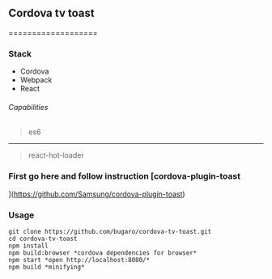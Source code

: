 ## Cordova tv toast
===================
### Stack

* Cordova
* Webpack
* React

###### Capabilities

> es6
------------------
> react-hot-loader

### First go here and follow instruction [cordova-plugin-toast
](https://github.com/Samsung/cordova-plugin-toast)

### Usage

```
git clone https://github.com/bugaro/cordova-tv-toast.git
cd cordova-tv-toast
npm install
npm build:browser *cordova dependencies for browser*
npm start *open http://localhost:8080/*
npm build *minifying*
```
